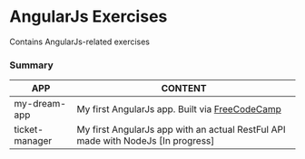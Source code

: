# AngularJs Exercises

Contains AngularJs-related exercises

### Summary

| APP | CONTENT |
| ------ | ------ |
| my-dream-app | My first AngularJs app. Built via [FreeCodeCamp](https://www.freecodecamp.org/news/angular-8-tutorial-in-easy-steps/) |
| ticket-manager | My first AngularJs app with an actual RestFul API made with NodeJs [In progress]|
